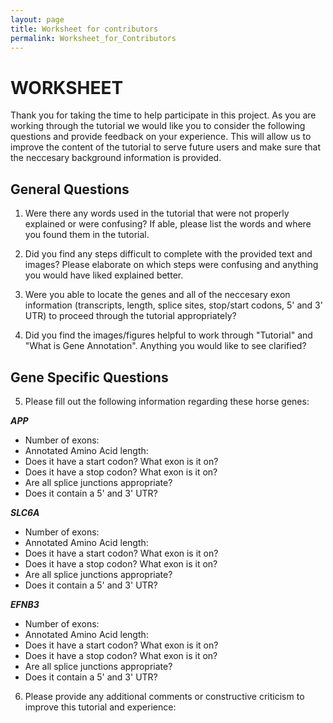 ```yaml
---
layout: page
title: Worksheet for contributors
permalink: Worksheet_for_Contributors
---
```


# WORKSHEET

Thank you for taking the time to help participate in this project.  As you are working through the tutorial we would like you 
to consider the following questions and provide feedback on your experience.  This will allow us to improve the content of 
the tutorial to serve future users and make sure that the neccesary background information is provided. 

## General Questions
1. Were there any words used in the tutorial that were not properly explained or were confusing?  If able, please list the
words and where you found them in the tutorial. 



2. Did you find any steps difficult to complete with the provided text and images?  Please elaborate on which steps were
confusing and anything you would have liked explained better. 



3. Were you able to locate the genes and all of the neccesary exon information (transcripts, length, splice sites, stop/start
codons, 5' and 3' UTR) to proceed through the tutorial appropriately?  


4. Did you find the images/figures helpful to work through "Tutorial" and "What is Gene Annotation".  Anything you would like
to see clarified? 


## Gene Specific Questions 

5. Please fill out the following information regarding these horse genes:

_**APP**_
- Number of exons:
- Annotated Amino Acid length:
- Does it have a start codon? What exon is it on?
- Does it have a stop codon? What exon is it on?
- Are all splice junctions appropriate?
- Does it contain a 5' and 3' UTR?


_**SLC6A**_
- Number of exons:
- Annotated Amino Acid length:
- Does it have a start codon? What exon is it on?
- Does it have a stop codon? What exon is it on?
- Are all splice junctions appropriate?
- Does it contain a 5' and 3' UTR?

_**EFNB3**_
- Number of exons:
- Annotated Amino Acid length:
- Does it have a start codon? What exon is it on?
- Does it have a stop codon? What exon is it on?
- Are all splice junctions appropriate?
- Does it contain a 5' and 3' UTR?



6. Please provide any additional comments or constructive criticism to improve this tutorial and experience:

